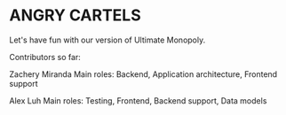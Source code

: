 # ANGRY CARTELS

Let's have fun with our version of Ultimate Monopoly.

Contributors so far: 

Zachery Miranda
	Main roles: Backend, Application architecture, Frontend support

Alex Luh
	Main roles: Testing, Frontend, Backend support, Data models